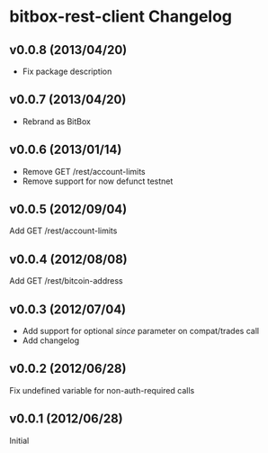 # bitbox-rest-client Changelog

## v0.0.8 (2013/04/20)
* Fix package description

## v0.0.7 (2013/04/20)
* Rebrand as BitBox

## v0.0.6 (2013/01/14)
* Remove GET /rest/account-limits
* Remove support for now defunct testnet

## v0.0.5 (2012/09/04)
Add GET /rest/account-limits

## v0.0.4 (2012/08/08)
Add GET /rest/bitcoin-address

## v0.0.3 (2012/07/04)
* Add support for optional *since* parameter on compat/trades call
* Add changelog

## v0.0.2 (2012/06/28)
Fix undefined variable for non-auth-required calls

## v0.0.1 (2012/06/28)
Initial
